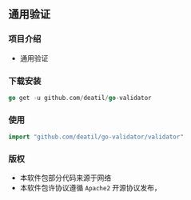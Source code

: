 ## 通用验证


### 项目介绍

*  通用验证


### 下载安装

~~~go
go get -u github.com/deatil/go-validator
~~~


### 使用

~~~go
import "github.com/deatil/go-validator/validator"
~~~


### 版权

*  本软件包部分代码来源于网络
*  本软件包许协议遵循 `Apache2` 开源协议发布，

